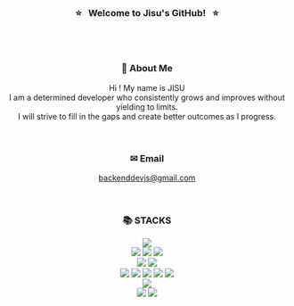 
<div align="center">

###  ⭐&nbsp;&nbsp;&nbsp;Welcome to Jisu's GitHub!&nbsp;&nbsp;&nbsp;⭐
<br>
<br>  
  
###  👋 About Me 
Hi ! My name is JISU 
<br>I am a determined developer who consistently grows and improves without yielding to limits.
<br> I will strive to fill in the gaps and create better outcomes as I progress.
<br>
<br>
<br>  
  
###   ✉ Email  
  backenddevjs@gmail.com
<br>
<br>
 <br>
###  📚 STACKS

<div align=center> 
  <img src="https://img.shields.io/badge/java-007396?style=for-the-badge&logo=java&logoColor=white"> 

  <br>
  
  
  <img src="https://img.shields.io/badge/html5-E34F26?style=for-the-badge&logo=html5&logoColor=white"> 
  <img src="https://img.shields.io/badge/css-1572B6?style=for-the-badge&logo=css3&logoColor=white"> 
  <img src="https://img.shields.io/badge/javascript-F7DF1E?style=for-the-badge&logo=javascript&logoColor=black"> 
 
  <br>
  
  <img src="https://img.shields.io/badge/oracle-F80000?style=for-the-badge&logo=oracle&logoColor=white"> 
  <img src="https://img.shields.io/badge/mysql-4479A1?style=for-the-badge&logo=mysql&logoColor=white"> 
 
  <br>
  
 
  
  <img src="https://img.shields.io/badge/spring-6DB33F?style=for-the-badge&logo=spring&logoColor=white"> 
  <img src="https://img.shields.io/badge/Spring Security-6DB33F?style=for-the-badge&logo=Spring Security&logoColor=white">
  <img src="https://img.shields.io/badge/bootstrap-7952B3?style=for-the-badge&logo=bootstrap&logoColor=white">
  <img src="https://img.shields.io/badge/Eclipse-2C2255?style=for-the-badge&logo=eclipseide&logoColor=white">
  <img src="https://img.shields.io/badge/VSCode-007ACC?style=for-the-badge&logo=visualstudiocode&logoColor=white">



  <br>

  <img src="https://img.shields.io/badge/apache tomcat-F8DC75?style=for-the-badge&logo=apachetomcat&logoColor=white">
  <br>
  
  <img src="https://img.shields.io/badge/github-181717?style=for-the-badge&logo=github&logoColor=white">
  <img src="https://img.shields.io/badge/git-F05032?style=for-the-badge&logo=git&logoColor=white">
  <br>
</div>
